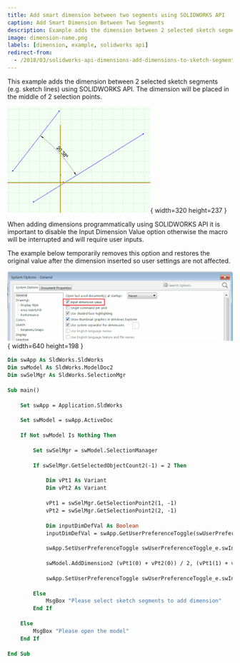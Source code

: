 ```yaml
---
title: Add smart dimension between two segments using SOLIDWORKS API
caption: Add Smart Dimension Between Two Segments
description: Example adds the dimension between 2 selected sketch segments
image: dimension-name.png
labels: [dimension, example, solidworks api]
redirect-from:
  - /2018/03/solidworks-api-dimensions-add-dimensions-to-sketch-segment.html
---
```

This example adds the dimension between 2 selected sketch segments (e.g. sketch lines) using SOLIDWORKS API. The dimension will be placed in the middle of 2 selection points.  

![Dimension with name](dimension-name.png){ width=320 height=237 }

When adding dimensions programmatically using SOLIDWORKS API it is important to disable the Input Dimension Value option otherwise the macro will be interrupted and will require user inputs.

The example below temporarily removes this option and restores the original value after the dimension inserted so user settings are not affected.  

![Option to input dimension value on creation](input-dimension-value-option.png){ width=640 height=198 }

~~~ vb
Dim swApp As SldWorks.SldWorks
Dim swModel As SldWorks.ModelDoc2
Dim swSelMgr As SldWorks.SelectionMgr

Sub main()

    Set swApp = Application.SldWorks
    
    Set swModel = swApp.ActiveDoc
    
    If Not swModel Is Nothing Then
    
        Set swSelMgr = swModel.SelectionManager
                
        If swSelMgr.GetSelectedObjectCount2(-1) = 2 Then
    
            Dim vPt1 As Variant
            Dim vPt2 As Variant
            
            vPt1 = swSelMgr.GetSelectionPoint2(1, -1)
            vPt2 = swSelMgr.GetSelectionPoint2(2, -1)
            
            Dim inputDimDefVal As Boolean
            inputDimDefVal = swApp.GetUserPreferenceToggle(swUserPreferenceToggle_e.swInputDimValOnCreate)
        
            swApp.SetUserPreferenceToggle swUserPreferenceToggle_e.swInputDimValOnCreate, False

            swModel.AddDimension2 (vPt1(0) + vPt2(0)) / 2, (vPt1(1) + vPt2(1)) / 2, (vPt1(2) + vPt2(2)) / 2
            
            swApp.SetUserPreferenceToggle swUserPreferenceToggle_e.swInputDimValOnCreate, inputDimDefVal
    
        Else
            MsgBox "Please select sketch segments to add dimension"
        End If
        
    Else
        MsgBox "Please open the model"
    End If
    
End Sub


~~~


